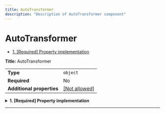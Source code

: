 ```yaml
---
title: AutoTransformer
description: "Description of AutoTransformer component"
---
```

# AutoTransformer

- [1. [Required] Property implementation](#implementation)

**Title:** AutoTransformer

|                           |                                                         |
| ------------------------- | ------------------------------------------------------- |
| **Type**                  | `object`                                                |
| **Required**              | No                                                      |
| **Additional properties** | [[Not allowed]](# "Additional Properties not allowed.") |

<details>
<summary>
<strong> <a name="implementation"></a>1. [Required] Property implementation</strong>  

</summary>
<blockquote>

|              |         |
| ------------ | ------- |
| **Type**     | `const` |
| **Required** | Yes     |

Specific value: `"AutoTransformer"`

</blockquote>
</details>

----------------------------------------------------------------------------------------------------------------------------
